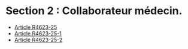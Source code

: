 # Section 2 : Collaborateur médecin.

* [Article R4623-25](./LEGIARTI000025279816.md)
* [Article R4623-25-1](./LEGIARTI000029235137.md)
* [Article R4623-25-2](./LEGIARTI000029235139.md)
